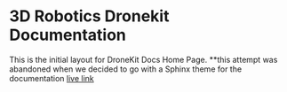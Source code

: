 # 3D Robotics Dronekit Documentation
This is the initial layout for DroneKit Docs Home Page.
**this attempt was abandoned when we decided to go with a Sphinx theme for the documentation
[live link](http://kaitlynhova.github.io/3dr_dronekit-layout/)
